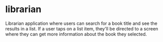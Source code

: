 # librarian
Librarian application where users can search for a book title and see the results in a list. If a user taps on a list item, they'll be directed to a screen where they can get more information about the book they selected.
